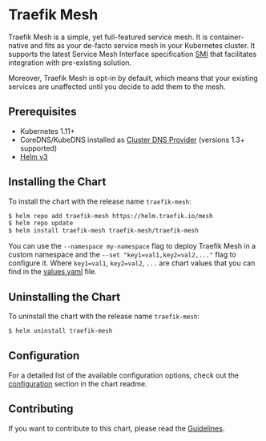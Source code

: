 # Traefik Mesh

Traefik Mesh is a simple, yet full-featured service mesh. It is container-native and fits as your de-facto service mesh in your Kubernetes cluster.
It supports the latest Service Mesh Interface specification [SMI](https://smi-spec.io/) that facilitates integration with pre-existing solution.

Moreover, Traefik Mesh is opt-in by default, which means that your existing services are unaffected until you decide to add them to the mesh.

## Prerequisites

- Kubernetes 1.11+
- CoreDNS/KubeDNS installed as [Cluster DNS Provider](https://kubernetes.io/docs/tasks/administer-cluster/dns-custom-nameservers/) (versions 1.3+ supported)
- [Helm v3](https://helm.sh/docs/intro/install/)

## Installing the Chart

To install the chart with the release name `traefik-mesh`:

```bash
$ helm repo add traefik-mesh https://helm.traefik.io/mesh
$ helm repo update
$ helm install traefik-mesh traefik-mesh/traefik-mesh
```

You can use the `--namespace my-namespace` flag to deploy Traefik Mesh in a custom namespace and the `--set "key1=val1,key2=val2,..."` flag to configure it.
Where `key1=val1`, `key2=val2`, `...` are chart values that you can find in the [values.yaml](https://github.com/traefik/mesh-helm-chart/tree/master/mesh/values.yaml) file.

## Uninstalling the Chart

To uninstall the chart with the release name `traefik-mesh`:

```bash
$ helm uninstall traefik-mesh
```

## Configuration

For a detailed list of the available configuration options, check out the [configuration](https://github.com/traefik/mesh-helm-chart/tree/master/mesh#configuration) section in the chart readme.

## Contributing

If you want to contribute to this chart, please read the [Guidelines](https://github.com/traefik/mesh-helm-chart/blob/master/mesh/Guidelines.md).
